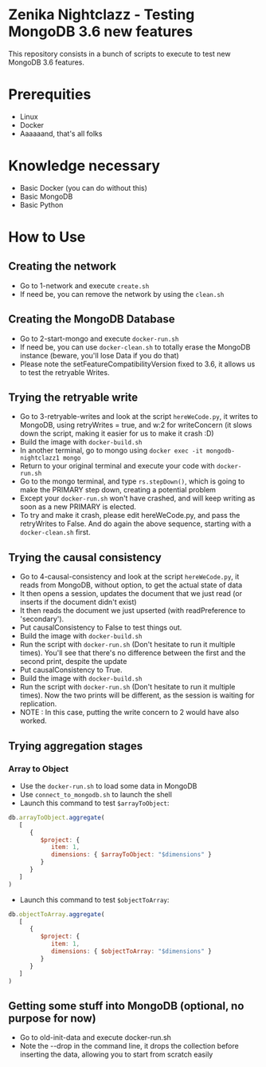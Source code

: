 # Zenika Nightclazz - Testing MongoDB 3.6 new features

This repository consists in a bunch of scripts to execute to test new MongoDB 3.6 features.

# Prerequities

 * Linux
 * Docker
 * Aaaaaand, that's all folks

# Knowledge necessary

 * Basic Docker (you can do without this)
 * Basic MongoDB
 * Basic Python

# How to Use

## Creating the network

 * Go to 1-network and execute `create.sh`
 * If need be, you can remove the network by using the `clean.sh`

## Creating the MongoDB Database

 * Go to 2-start-mongo and execute `docker-run.sh`
 * If need be, you can use `docker-clean.sh` to totally erase the MongoDB instance (beware, you'll lose Data if you do that)
 * Please note the setFeatureCompatibilityVersion fixed to 3.6, it allows us to test the retryable Writes.

## Trying the retryable write

 * Go to 3-retryable-writes and look at the script `hereWeCode.py`, it writes to MongoDB, using retryWrites = true, and w:2 for writeConcern (it slows down the script, making it easier for us to make it crash :D)
 * Build the image with `docker-build.sh`
 * In another terminal, go to mongo using `docker exec -it mongodb-nightclazz1 mongo`
 * Return to your original terminal and execute your code with `docker-run.sh`
 * Go to the mongo terminal, and type `rs.stepDown()`, which is going to make the PRIMARY step down, creating a potential problem
 * Except your `docker-run.sh` won't have crashed, and will keep writing as soon as a new PRIMARY is elected.
 * To try and make it crash, please edit hereWeCode.py, and pass the retryWrites to False. And do again the above sequence, starting with a `docker-clean.sh` first.

## Trying the causal consistency

 * Go to 4-causal-consistency and look at the script `hereWeCode.py`, it reads from MongoDB, without option, to get the actual state of data
 * It then opens a session, updates the document that we just read (or inserts if the document didn't exist)
 * It then reads the document we just upserted (with readPreference to 'secondary').
 * Put causalConsistency to False to test things out.
 * Build the image with `docker-build.sh`
 * Run the script with `docker-run.sh` (Don't hesitate to run it multiple times). You'll see that there's no difference between the first and the second print, despite the update
 * Put causalConsistency to True.
 * Build the image with `docker-build.sh`
 * Run the script with `docker-run.sh` (Don't hesitate to run it multiple times). Now the two prints will be different, as the session is waiting for replication. 
 * NOTE : In this case, putting the write concern to 2 would have also worked.

## Trying aggregation stages

### Array to Object
 * Use the `docker-run.sh` to load some data in MongoDB
 * Use `connect_to_mongodb.sh` to launch the shell
 * Launch this command to test `$arrayToObject`:
```javascript
db.arrayToObject.aggregate(
   [
      {
         $project: {
            item: 1,
            dimensions: { $arrayToObject: "$dimensions" }
         }
      }
   ]
)
```
 * Launch this command to test `$objectToArray`:
```javascript
db.objectToArray.aggregate(
   [
      {
         $project: {
            item: 1,
            dimensions: { $objectToArray: "$dimensions" }
         }
      }
   ]
)
```

## Getting some stuff into MongoDB (optional, no purpose for now)

 * Go to old-init-data and execute docker-run.sh
 * Note the --drop in the command line, it drops the collection before inserting the data, allowing you to start from scratch easily

